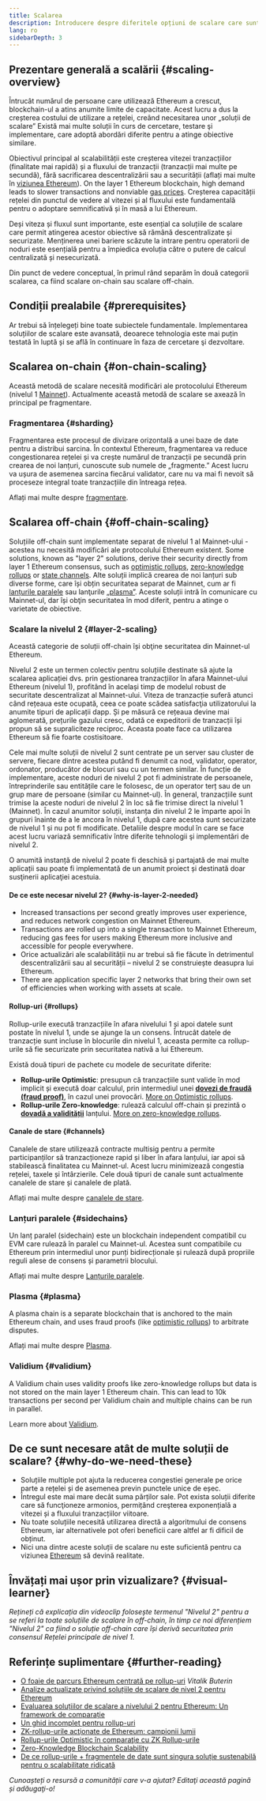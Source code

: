 ```yaml
---
title: Scalarea
description: Introducere despre diferitele opțiuni de scalare care sunt dezvoltate actualmente de comunitatea Ethereum.
lang: ro
sidebarDepth: 3
---
```


## Prezentare generală a scalării {#scaling-overview}

Întrucât numărul de persoane care utilizează Ethereum a crescut, blockchain-ul a atins anumite limite de capacitate. Acest lucru a dus la creșterea costului de utilizare a rețelei, creând necesitarea unor „soluții de scalare” Există mai multe soluții în curs de cercetare, testare şi implementare, care adoptă abordări diferite pentru a atinge obiective similare.

Obiectivul principal al scalabilității este creșterea vitezei tranzacțiilor (finalitate mai rapidă) și a fluxului de tranzacții (tranzacții mai multe pe secundă), fără sacrificarea descentralizării sau a securității (aflați mai multe în [viziunea Ethereum](/roadmap/vision/)). On the layer 1 Ethereum blockchain, high demand leads to slower transactions and nonviable [gas prices](/developers/docs/gas/). Creșterea capacității rețelei din punctul de vedere al vitezei și al fluxului este fundamentală pentru o adoptare semnificativă și în masă a lui Ethereum.

Deși viteza și fluxul sunt importante, este esențial ca soluțiile de scalare care permit atingerea acestor obiective să rămână descentralizate și securizate. Menținerea unei bariere scăzute la intrare pentru operatorii de noduri este esențială pentru a împiedica evoluția către o putere de calcul centralizată și nesecurizată.

Din punct de vedere conceptual, în primul rând separăm în două categorii scalarea, ca fiind scalare on-chain sau scalare off-chain.

## Condiții prealabile {#prerequisites}

Ar trebui să înțelegeți bine toate subiectele fundamentale. Implementarea soluțiilor de scalare este avansată, deoarece tehnologia este mai puțin testată în luptă și se află în continuare în faza de cercetare şi dezvoltare.

## Scalarea on-chain {#on-chain-scaling}

Această metodă de scalare necesită modificări ale protocolului Ethereum (nivelul 1 [Mainnet](/glossary/#mainnet)). Actualmente această metodă de scalare se axează în principal pe fragmentare.

### Fragmentarea {#sharding}

Fragmentarea este procesul de divizare orizontală a unei baze de date pentru a distribui sarcina. În contextul Ethereum, fragmentarea va reduce congestionarea rețelei și va crește numărul de tranzacții pe secundă prin crearea de noi lanțuri, cunoscute sub numele de „fragmente.” Acest lucru va ușura de asemenea sarcina fiecărui validator, care nu va mai fi nevoit să proceseze integral toate tranzacțiile din întreaga rețea.

Aflați mai multe despre [fragmentare](/roadmap/danksharding/).

## Scalarea off-chain {#off-chain-scaling}

Soluțiile off-chain sunt implementate separat de nivelul 1 al Mainnet-ului - acestea nu necesită modificări ale protocolului Ethereum existent. Some solutions, known as "layer 2" solutions, derive their security directly from layer 1 Ethereum consensus, such as [optimistic rollups](/developers/docs/scaling/optimistic-rollups/), [zero-knowledge rollups](/developers/docs/scaling/zk-rollups/) or [state channels](/developers/docs/scaling/state-channels/). Alte soluții implică crearea de noi lanțuri sub diverse forme, care își obțin securitatea separat de Mainnet, cum ar fi [lanțurile paralele](#sidechains) sau lanţurile [„plasma”](#plasma). Aceste soluții intră în comunicare cu Mainnet-ul, dar își obţin securitatea în mod diferit, pentru a atinge o varietate de obiective.

### Scalare la nivelul 2 {#layer-2-scaling}

Această categorie de soluții off-chain își obţine securitatea din Mainnet-ul Ethereum.

Nivelul 2 este un termen colectiv pentru soluțiile destinate să ajute la scalarea aplicației dvs. prin gestionarea tranzacțiilor în afara Mainnet-ului Ethereum (nivelul 1), profitând în același timp de modelul robust de securitate descentralizat al Mainnet-ului. Viteza de tranzacție suferă atunci când rețeaua este ocupată, ceea ce poate scădea satisfacţia utilizatorului la anumite tipuri de aplicații dapp. Și pe măsură ce rețeaua devine mai aglomerată, prețurile gazului cresc, odată ce expeditorii de tranzacții își propun să se supraliciteze reciproc. Aceasta poate face ca utilizarea Ethereum să fie foarte costisitoare.

Cele mai multe soluții de nivelul 2 sunt centrate pe un server sau cluster de servere, fiecare dintre acestea putând fi denumit ca nod, validator, operator, ordonator, producător de blocuri sau cu un termen similar. În funcție de implementare, aceste noduri de nivelul 2 pot fi administrate de persoanele, întreprinderile sau entitățile care le folosesc, de un operator terț sau de un grup mare de persoane (similar cu Mainnet-ul). În general, tranzacțiile sunt trimise la aceste noduri de nivelul 2 în loc să fie trimise direct la nivelul 1 (Mainnet). În cazul anumitor soluții, instanța din nivelul 2 le împarte apoi în grupuri înainte de a le ancora în nivelul 1, după care acestea sunt securizate de nivelul 1 și nu pot fi modificate. Detaliile despre modul în care se face acest lucru variază semnificativ între diferite tehnologii şi implementări de nivelul 2.

O anumită instanță de nivelul 2 poate fi deschisă și partajată de mai multe aplicații sau poate fi implementată de un anumit proiect și destinată doar susţinerii aplicaţiei acestuia.

#### De ce este necesar nivelul 2? {#why-is-layer-2-needed}

- Increased transactions per second greatly improves user experience, and reduces network congestion on Mainnet Ethereum.
- Transactions are rolled up into a single transaction to Mainnet Ethereum, reducing gas fees for users making Ethereum more inclusive and accessible for people everywhere.
- Orice actualizări ale scalabilității nu ar trebui să fie făcute în detrimentul descentralizării sau al securității – nivelul 2 se construiește deasupra lui Ethereum.
- There are application specific layer 2 networks that bring their own set of efficiencies when working with assets at scale.

#### Rollup-uri {#rollups}

Rollup-urile execută tranzacțiile în afara nivelului 1 și apoi datele sunt postate în nivelul 1, unde se ajunge la un consens. Întrucât datele de tranzacție sunt incluse în blocurile din nivelul 1, aceasta permite ca rollup-urile să fie securizate prin securitatea nativă a lui Ethereum.

Există două tipuri de pachete cu modele de securitate diferite:

- **Rollup-urile Optimistic**: presupun că tranzacțiile sunt valide în mod implicit și execută doar calculul, prin intermediul unei [**dovezi de fraudă (fraud proof)**](/glossary/#fraud-proof), în cazul unei provocări. [More on Optimistic rollups](/developers/docs/scaling/optimistic-rollups/).
- **Rollup-urile Zero-knowledge**: rulează calculul off-chain și prezintă o [**dovadă a validității**](/glossary/#validity-proof) lanțului. [More on zero-knowledge rollups](/developers/docs/scaling/zk-rollups/).

#### Canale de stare {#channels}

Canalele de stare utilizează contracte multisig pentru a permite participanților să tranzacționeze rapid și liber în afara lanțului, iar apoi să stabilească finalitatea cu Mainnet-ul. Acest lucru minimizează congestia rețelei, taxele și întârzierile. Cele două tipuri de canale sunt actualmente canalele de stare și canalele de plată.

Aflați mai multe despre [canalele de stare](/developers/docs/scaling/state-channels/).

### Lanțuri paralele {#sidechains}

Un lanț paralel (sidechain) este un blockchain independent compatibil cu EVM care rulează în paralel cu Mainnet-ul. Acestea sunt compatibile cu Ethereum prin intermediul unor punți bidirecționale și rulează după propriile reguli alese de consens și parametrii blocului.

Aflați mai multe despre [Lanțurile paralele](/developers/docs/scaling/sidechains/).

### Plasma {#plasma}

A plasma chain is a separate blockchain that is anchored to the main Ethereum chain, and uses fraud proofs (like [optimistic rollups](/developers/docs/scaling/optimistic-rollups/)) to arbitrate disputes.

Aflați mai multe despre [Plasma](/developers/docs/scaling/plasma/).

### Validium {#validium}

A Validium chain uses validity proofs like zero-knowledge rollups but data is not stored on the main layer 1 Ethereum chain. This can lead to 10k transactions per second per Validium chain and multiple chains can be run in parallel.

Learn more about [Validium](/developers/docs/scaling/validium/).

## De ce sunt necesare atât de multe soluții de scalare? {#why-do-we-need-these}

- Soluțiile multiple pot ajuta la reducerea congestiei generale pe orice parte a rețelei și de asemenea previn punctele unice de eșec.
- Întregul este mai mare decât suma părților sale. Pot exista soluții diferite care să funcţioneze armonios, permițând creşterea exponențială a vitezei și a fluxului tranzacțiilor viitoare.
- Nu toate soluțiile necesită utilizarea directă a algoritmului de consens Ethereum, iar alternativele pot oferi beneficii care altfel ar fi dificil de obținut.
- Nici una dintre aceste soluții de scalare nu este suficientă pentru ca viziunea [Ethereum](/roadmap/vision/) să devină realitate.

## Învățați mai ușor prin vizualizare? {#visual-learner}

<YouTube id="BgCgauWVTs0" />

_Rețineți că explicația din videoclip folosește termenul "Nivelul 2" pentru a se referi la toate soluțiile de scalare în off-chain, în timp ce noi diferențiem "Nivelul 2" ca fiind o soluție off-chain care își derivă securitatea prin consensul Rețelei principale de nivel 1._

<YouTube id="7pWxCklcNsU" />

## Referințe suplimentare {#further-reading}

- [O foaie de parcurs Ethereum centrată pe rollup-uri](https://ethereum-magicians.org/t/a-rollup-centric-ethereum-roadmap/4698) _Vitalik Buterin_
- [Analize actualizate privind soluțiile de scalare de nivel 2 pentru Ethereum](https://www.l2beat.com/)
- [Evaluarea soluțiilor de scalare a nivelului 2 pentru Ethereum: Un framework de comparație](https://medium.com/matter-labs/evaluating-ethereum-l2-scaling-solutions-a-comparison-framework-b6b2f410f955)
- [Un ghid incomplet pentru rollup-uri](https://vitalik.eth.limo/general/2021/01/05/rollup.html)
- [ZK-rollup-urile acţionate de Ethereum: campionii lumii](https://hackmd.io/@canti/rkUT0BD8K)
- [Rollup-urile Optimistic în comparaţie cu ZK Rollup-urile](https://limechain.tech/blog/optimistic-rollups-vs-zk-rollups/)
- [Zero-Knowledge Blockchain Scalability](https://ethworks.io/assets/download/zero-knowledge-blockchain-scaling-ethworks.pdf)
- [De ce rollup-urile + fragmentele de date sunt singura soluție sustenabilă pentru o scalabilitate ridicată](https://polynya.medium.com/why-rollups-data-shards-are-the-only-sustainable-solution-for-high-scalability-c9aabd6fbb48)

_Cunoașteți o resursă a comunității care v-a ajutat? Editaţi această pagină și adăugaţi-o!_
